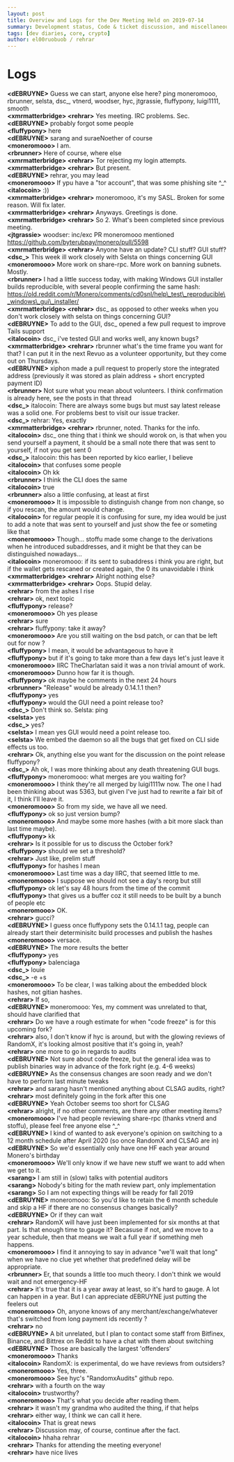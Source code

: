 ```yaml
---
layout: post
title: Overview and Logs for the Dev Meeting Held on 2019-07-14
summary: Development status, Code & ticket discussion, and miscellaneous
tags: [dev diaries, core, crypto]
author: el00ruobuob / rehrar
---
```


# Logs  

**\<dEBRUYNE>** Guess we can start, anyone else here?  ping moneromooo, rbrunner, selsta, dsc\_, vtnerd, woodser, hyc, jtgrassie, fluffypony, luigi1111, smooth  
**\<xmrmatterbridge> \<rehrar>** Yes meeting. IRC problems. Sec.  
**\<dEBRUYNE>** probably forgot some people  
**\<fluffypony>** here  
**\<dEBRUYNE>** sarang and suraeNoether of course  
**\<moneromooo>** I am.  
**\<rbrunner>** Here of course, where else   
**\<xmrmatterbridge> \<rehrar>** Tor rejecting my login attempts.   
**\<xmrmatterbridge> \<rehrar>** But present.   
**\<dEBRUYNE>** rehrar, you may lead   
**\<moneromooo>** If ypu have a "tor account", that was some phishing site ^\_^  
**\<italocoin>** :))  
**\<xmrmatterbridge> \<rehrar>** moneromooo, it's my SASL. Broken for some reason. Will fix later.   
**\<xmrmatterbridge> \<rehrar>** Anyways. Greetings is done.   
**\<xmrmatterbridge> \<rehrar>** So 2. What's been completed since previous meeting.   
**\<jtgrassie>** woodser: inc/exc PR moneromooo mentioned https://github.com/byterubpay/monero/pull/5598  
**\<xmrmatterbridge> \<rehrar>** Anyone have an update? CLI stuff? GUI stuff?  
**\<dsc\_>** This week ill work closely with Selsta on things concerning GUI  
**\<moneromooo>** More work on share-rpc. More work on banning subnets. Mostly.  
**\<rbrunner>** I had a little success today, with making Windows GUI installer builds reproducible, with several people confirming the same hash: https://old.reddit.com/r/Monero/comments/cd0snl/help\_test\_reproducible\_windows\_gui\_installer/  
**\<xmrmatterbridge> \<rehrar>** dsc\_ as opposed to other weeks when you don't work closely with selsta on things concerning GUI?  
**\<dEBRUYNE>** To add to the GUI, dsc\_ opened a few pull request to improve Tails support  
**\<italocoin>** dsc\_ i've tested GUI and works well, any known bugs?  
**\<xmrmatterbridge> \<rehrar>** rbrunner what's the time frame you want for that? I can put it in the next Revuo as a volunteer opportunity, but they come out on Thursdays.   
**\<dEBRUYNE>** xiphon made a pull request to properly store the integrated address (previously it was stored as plain address + short encrypted payment ID)  
**\<rbrunner>** Not sure what you mean about volunteers. I think confirmation is already here, see the posts in that thread  
**\<dsc\_>** italocoin: There are always some bugs but must say latest release was a solid one. For problems best to visit our issue tracker.  
**\<dsc\_>** rehrar: Yes, exactly  
**\<xmrmatterbridge> \<rehrar>** rbrunner, noted. Thanks for the info.   
**\<italocoin>** dsc\_ one thing that i think we should worok on, is that when you send yourself a payment, it should be a small note there that was sent to yourself, if not you get sent 0  
**\<dsc\_>** italocoin: this has been reported by kico earlier, I believe  
**\<italocoin>** that confuses some people  
**\<italocoin>** Oh kk  
**\<rbrunner>** I think the CLI does the same  
**\<italocoin>** true  
**\<rbrunner>** also a little confusing, at least at first  
**\<moneromooo>** It is impossible to distinguish change from non change, so if you rescan, the amount would change.  
**\<italocoin>** for regular people it is confusing for sure, my idea would be just to add a note that was sent to yourself and just show the fee or someting like that  
**\<moneromooo>** Though... stoffu made some change to the derivations when he introduced subaddresses, and it might be that they can be distinguished nowadays...  
**\<italocoin>** moneromooo: if its sent to subaddress i think you are right, but if the wallet gets rescaned or created again, the 0 its unavoidable i think  
**\<xmrmatterbridge> \<rehrar>** Alright nothing else?  
**\<xmrmatterbridge> \<rehrar>** Oops. Stupid delay.   
**\<rehrar>** from the ashes I rise  
**\<rehrar>** ok, next topic  
**\<fluffypony>** release?  
**\<moneromooo>** Oh yes please   
**\<rehrar>** sure  
**\<rehrar>** fluffypony: take it away?  
**\<moneromooo>** Are you still waiting on the bsd patch, or can that be left out for now ?  
**\<fluffypony>** I mean, it would be advantageous to have it  
**\<fluffypony>** but if it's going to take more than a few days let's just leave it  
**\<moneromooo>** IIRC TheCharlatan said it was a non trivial amount of work.  
**\<moneromooo>** Dunno how far it is though.  
**\<fluffypony>** ok maybe he comments in the next 24 hours  
**\<rbrunner>** "Release" would be already 0.14.1.1 then?  
**\<fluffypony>** yes  
**\<fluffypony>** would the GUI need a point release too?  
**\<dsc\_>** Don't think so. Selsta: ping  
**\<selsta>** yes  
**\<dsc\_>** yes?  
**\<selsta>** I mean yes GUI would need a point release too.  
**\<selsta>** We embed the daemon so all the bugs that get fixed on CLI side effects us too.  
**\<rehrar>** Ok, anything else you want for the discussion on the point release fluffypony?  
**\<dsc\_>** Ah ok, I was more thinking about any death threatening GUI bugs.  
**\<fluffypony>** moneromooo: what merges are you waiting for?  
**\<moneromooo>** I think they're all merged by luigi1111w now. The one I had been thinking about was 5363, but given I've just had to rewrite a fair bit of it, I think I'll leave it.  
**\<moneromooo>** So from my side, we have all we need.  
**\<fluffypony>** ok so just version bump?  
**\<moneromooo>** And maybe some more hashes (with a bit more slack than last time maybe).  
**\<fluffypony>** kk  
**\<rehrar>** Is it possible for us to discuss the October fork?  
**\<fluffypony>** should we set a threshold?  
**\<rehrar>** Just like, prelim stuff  
**\<fluffypony>** for hashes I mean  
**\<moneromooo>** Last time was a day IIRC, that seemed little to me.  
**\<moneromooo>** I suppose we should not see a day's reorg but still   
**\<fluffypony>** ok let's say 48 hours from the time of the commit  
**\<fluffypony>** that gives us a buffer coz it still needs to be built by a bunch of people etc  
**\<moneromooo>** OK.  
**\<rehrar>** gucci?  
**\<dEBRUYNE>** I guess once fluffypony sets the 0.14.1.1 tag, people can already start their determinisitc build processes and publish the hashes  
**\<moneromooo>** versace.  
**\<dEBRUYNE>** The more results the better  
**\<fluffypony>** yes  
**\<fluffypony>** balenciaga  
**\<dsc\_>** louie  
**\<dsc\_>** -e +s  
**\<moneromooo>** To be clear, I was talking about the embedded block hashes, not gitian hashes.  
**\<rehrar>** If so,   
**\<dEBRUYNE>** moneromooo: Yes, my comment was unrelated to that, should have clarified that   
**\<rehrar>** Do we have a rough estimate for when "code freeze" is for this upcoming fork?  
**\<rehrar>** also, I don't know if hyc is around, but with the glowing reviews of RandomX, it's looking almost positive that it's going in, yeah?  
**\<rehrar>** one more to go in regards to audits  
**\<dEBRUYNE>** Not sure about code freeze, but the general idea was to publish binaries way in advance of the fork right (e.g. 4-6 weeks)  
**\<dEBRUYNE>** As the consensus changes are soon ready and we don't have to perform last minute tweaks  
**\<rehrar>** and sarang hasn't mentioned anything about CLSAG audits, right?  
**\<rehrar>** most definitely going in the fork after this one  
**\<dEBRUYNE>** Yeah October seems too short for CLSAG  
**\<rehrar>** alright, if no other comments, are there any other meeting items?  
**\<moneromooo>** I've had people reviewing share-rpc (thanks vtnerd and stoffu), please feel free anyone else ^\_^  
**\<dEBRUYNE>** I kind of wanted to ask everyone's opinion on switching to a 12 month schedule after April 2020 (so once RandomX and CLSAG are in)  
**\<dEBRUYNE>** So we'd essentially only have one HF each year around Monero's birthday  
**\<moneromooo>** We'll only know if we have new stuff we want to add when we get to it.  
**\<sarang>** I am still in (slow) talks with potential auditors  
**\<sarang>** Nobody's biting for the math review part, only implementation  
**\<sarang>** So I am not expecting things will be ready for fall 2019  
**\<dEBRUYNE>** moneromooo: So you'd like to retain the 6 month schedule and skip a HF if there are no consensus changes basically?  
**\<dEBRUYNE>** Or if they can wait  
**\<rehrar>** RandomX will have just been implemented for six months at that part. Is that enough time to gauge it? Becasuse if not, and we move to a year schedule, then that means we wait a full year if something meh happens.  
**\<moneromooo>** I find it annoying to say in advance "we'll wait that long" when we have no clue yet whether that predefined delay will be appropriate.  
**\<rbrunner>** Er, that sounds a little too much theory. I don't think we would wait and not emergency-HF   
**\<rehrar>** it's true that it is a year away at least, so it's hard to gauge. A lot can happen in a year. But I can appreciate dEBRUYNE just putting the feelers out  
**\<moneromooo>** Oh, anyone knows of any merchant/exchange/whatever that's switched from long payment ids recently ?  
**\<rehrar>** no  
**\<dEBRUYNE>** A bit unrelated, but I plan to contact some staff from Bitfinex, Binance, and Bittrex on Reddit to have a chat with them about switching  
**\<dEBRUYNE>** Those are basically the largest 'offenders'  
**\<moneromooo>** Thanks   
**\<italocoin>** RandomX: is experimental, do we have reviews from outsiders?  
**\<moneromooo>** Yes, three.  
**\<moneromooo>** See hyc's "RandomxAudits" github repo.  
**\<rehrar>** with a fourth on the way  
**\<italocoin>** trustworthy?  
**\<moneromooo>** That's what you decide after reading them.  
**\<rehrar>** it wasn't my grandma who audited the thing, if that helps  
**\<rehrar>** either way, I think we can call it here.  
**\<italocoin>** That is great news  
**\<rehrar>** Discussion may, of course, continue after the fact.  
**\<italocoin>** hhaha rehrar  
**\<rehrar>** Thanks for attending the meeting everyone!    
**\<rehrar>** have nice lives  
